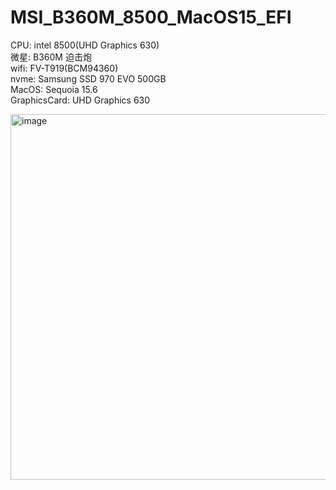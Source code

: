 # MSI_B360M_8500_MacOS15_EFI

CPU: intel 8500(UHD Graphics 630)</br>
微星: B360M 迫击炮</br>
wifi: FV-T919(BCM94360)</br>
nvme: Samsung SSD 970 EVO 500GB</br>
MacOS: Sequoia 15.6</br>
GraphicsCard: UHD Graphics 630</br>

<img width="990" height="585" alt="image" src="https://github.com/user-attachments/assets/d3672277-e8f0-4b83-8e8b-5e84cda04ebc" />
